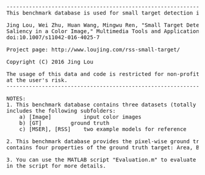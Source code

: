 <pre>
------------------------------------------------------------------------------------------------------
This benchmark database is used for small target detection in the following paper: 

Jing Lou, Wei Zhu, Huan Wang, Mingwu Ren, "Small Target Detection Combining Regional Stability and 
Saliency in a Color Image," Multimedia Tools and Applications, pp. 1-18, 2016. 
doi:10.1007/s11042-016-4025-7

Project page: http://www.loujing.com/rss-small-target/

Copyright (C) 2016 Jing Lou

The usage of this data and code is restricted for non-profit research usage only and using of the code is 
at the user's risk.
------------------------------------------------------------------------------------------------------

NOTES:
1. This benchmark database contains three datasets (totally 1,093 color images). Each dataset folder 
includes the following subfolders:
	a) [Image]			input color images
	b) [GT]			ground truth
	c) [MSER], [RSS]	two example models for reference

2. This benchmark database provides the pixel-wise ground truth for each input image. In [GT], each MAT file 
contains four properties of the ground truth target: Area, Boundary, Bounding Box, and Pixel List.

3. You can use the MATLAB script "Evaluation.m" to evaluate your detection results.  Please read the help text
in the script for more details.

</pre>